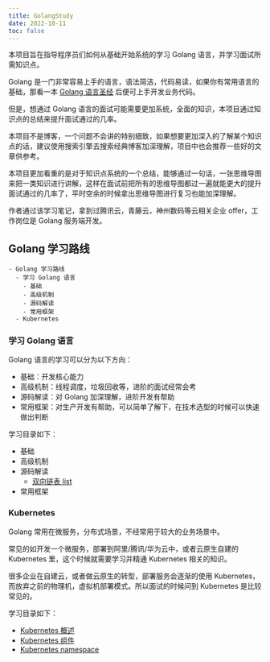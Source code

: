 ```yaml
---
title: GolangStudy
date: 2022-10-11
toc: false
---
```


本项目旨在指导程序员们如何从基础开始系统的学习 Golang 语言，并学习面试所需知识点。

Golang 是一门非常容易上手的语言，语法简洁，代码易读，如果你有常用语言的基础，那看一本 [Golang 语言圣经](https://docs.hacknode.org/gopl-zh/index.html) 后便可上手开发业务代码。

但是，想通过 Golang 语言的面试可能需要更加系统，全面的知识，本项目通过知识点的总结来提升面试通过的几率。

本项目不是博客，一个问题不会讲的特别细致，如果想要更加深入的了解某个知识点的话，建议使用搜索引擎去搜索经典博客加深理解，项目中也会推荐一些好的文章供参考。

本项目更加看重的是对于知识点系统的一个总结，能够通过一句话，一张思维导图来把一类知识进行讲解，这样在面试前把所有的思维导图都过一遍就能更大的提升面试通过的几率了，平时空余的时候拿出思维导图进行复习也能加深理解。

作者通过该学习笔记，拿到过腾讯云，青藤云，神州数码等云相关企业 offer，工作岗位是 Golang 服务端开发。

## Golang 学习路线

```markmap
- Golang 学习路线
  - 学习 Golang 语言
    - 基础
    - 高级机制
    - 源码解读
    - 常用框架
  - Kubernetes
```

### 学习 Golang 语言

Golang 语言的学习可以分为以下方向：

- 基础：开发核心能力
- 高级机制：线程调度，垃圾回收等，进阶的面试经常会考
- 源码解读：对 Golang 加深理解，进阶开发有帮助
- 常用框架：对生产开发有帮助，可以简单了解下，在技术选型的时候可以快速做出判断

学习目录如下：

- 基础
- 高级机制
- 源码解读
  - [双向链表 list](https://golang-study.netlify.app/学习Golang语言/go-源码解读-双向链表list/)
- 常用框架

### Kubernetes

Golang 常用在微服务，分布式场景，不经常用于较大的业务场景中。

常见的如开发一个微服务，部署到阿里/腾讯/华为云中，或者云原生自建的 Kubernetes 里，这个时候就需要学习并精通 Kubernetes 相关的知识。

很多企业在自建云，或者做云原生的转型，部署服务会逐渐的使用 Kubernetes，而放弃之前的物理机，虚拟机部署模式。所以面试的时候问到 Kubernetes 是比较常见的。

学习目录如下：

- [Kubernetes 概述](https://golang-study.netlify.app/kubernetes/kubernetes-概述/)
- [Kubernetes 组件](https://golang-study.netlify.app/kubernetes/kubernetes-组件/)
- [Kubernetes namespace](https://golang-study.netlify.app/kubernetes/kubernetes-namespace/)

